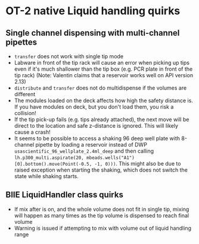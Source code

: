 # OT-2 native Liquid handling quirks

## Single channel dispensing with multi-channel pipettes

- `transfer` does not work with single tip mode
- Labware in front of the tip rack will cause an error when picking up tips even if it's much shallower than the tip box (e.g. PCR plate in front of the tip rack) (Note: Valentin claims that a reservoir works well on API version 2.13)
- `distribute` and `transfer` does not do multidispense if the volumes are different
- The modules loaded on the deck affects how high the safety distance is. If you have modules on deck, but you don't load them, you risk a collision!
- If the tip pick-up fails (e.g. tips already attached), the next move will be direct to the location and safe z-distance is ignored. This will likely cause a crash!
- It seems to be possible to access a shaking 96 deep well plate with 8-channel pipette by loading a reservoir instead of DWP `usascientific_96_wellplate_2.4ml_deep` and then calling `lh.p300_multi.aspirate(20, mbeads.wells("A1")[0].bottom().move(Point(-0.5, -1, 0)))`. This might also be due to raised exception when starting the shaking, which does not switch the state while shaking starts.

## BIIE LiquidHandler class quirks

- If mix after is on, and the whole volume does not fit in single tip, mixing will happen as many times as the tip volume is dispensed to reach final volume
- Warning is issued if attempting to mix with volume out of liquid handling range
